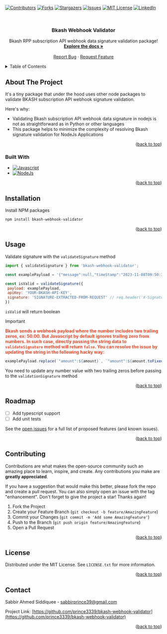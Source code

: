 <!-- Improved compatibility of back to top link: See: https://github.com/prince3339/bkash-webhook-validator/pull/73 -->
<a name="readme-top"></a>
<!--
*** Thanks for checking out the Best-README-Template. If you have a suggestion
*** that would make this better, please fork the repo and create a pull request
*** or simply open an issue with the tag "enhancement".
*** Don't forget to give the project a star!
*** Thanks again! Now go create something AMAZING! :D
-->



<!-- PROJECT SHIELDS -->
<!--
*** I'm using markdown "reference style" links for readability.
*** Reference links are enclosed in brackets [ ] instead of parentheses ( ).
*** See the bottom of this document for the declaration of the reference variables
*** for contributors-url, forks-url, etc. This is an optional, concise syntax you may use.
*** https://www.markdownguide.org/basic-syntax/#reference-style-links
-->
[![Contributors][contributors-shield]][contributors-url]
[![Forks][forks-shield]][forks-url]
[![Stargazers][stars-shield]][stars-url]
[![Issues][issues-shield]][issues-url]
[![MIT License][license-shield]][license-url]
[![LinkedIn][linkedin-shield]][linkedin-url]



<!-- PROJECT LOGO -->
<br />
<div align="center">
  <h3 align="center">Bkash Webhook Validator</h3>

  <p align="center">
    Bkash RPP subscription API webhook data signature validation package!
    <br />
    <a href="https://github.com/prince3339/bkash-webhook-validator"><strong>Explore the docs »</strong></a>
    <br />
    <br />
    <a href="https://github.com/prince3339/bkash-webhook-validator/issues">Report Bug</a>
    ·
    <a href="https://github.com/prince3339/bkash-webhook-validator/issues">Request Feature</a>
  </p>
</div>



<!-- TABLE OF CONTENTS -->
<details>
  <summary>Table of Contents</summary>
  <ol>
    <li>
      <a href="#about-the-project">About The Project</a>
      <ul>
        <li><a href="#built-with">Built With</a></li>
      </ul>
    </li>
    <li>
      <a href="#Installation">Installation</a>
    </li>
    <li><a href="#usage">Usage</a></li>
    <li><a href="#roadmap">Roadmap</a></li>
    <li><a href="#contributing">Contributing</a></li>
    <li><a href="#license">License</a></li>
    <li><a href="#contact">Contact</a></li>
  </ol>
</details>



<!-- ABOUT THE PROJECT -->
## About The Project

It's a tiny package that under the hood uses other node packages to validate BKASH subscription API webhook signature validation.

Here's why:
* Validating Bkash subscription API webhook data signature in nodejs is not as straightforward as in Python or other languages
* This package helps to minimize the complexity of resolving Bkash signature validation for NodeJs Applications

<p align="right">(<a href="#readme-top">back to top</a>)</p>



### Built With

* [![Javascript][Javascript]][Javascript-url]
* [![NodeJs][NodeJs]][NodeJs-url]

<p align="right">(<a href="#readme-top">back to top</a>)</p>



<!-- GETTING STARTED -->
## Installation

Install NPM packages
   ```sh
   npm install bkash-webhook-validator
   ```

<p align="right">(<a href="#readme-top">back to top</a>)</p>



<!-- USAGE EXAMPLES -->
## Usage

Validate signature with the `validateSignature` method
   ```js
   import { validateSignature } from 'bkash-webhook-validator';

   const examplePayload = '{"message":null,"timeStamp":"2023-11-08T09:50:30.137987Z","subscriptionRequestId":"abc-request-123","subscriptionId":13757,"subscriptionStatus":"SUCCEEDED","nextPaymentDate":"2023-11-09","amount":5,"trxId":"AK840FVMME","payer":"01725010001","frequency":"DAILY","trxDate":"2023-11-08T09:50:29"}'

   const isValid = validateSignature({
    payload: examplePayload,
    apiKey: 'YOUR-BKASH-API-KEY',
    signature: 'SIGNATURE-EXTRACTED-FROM-REQUEST' // req.header('X-Signature')
   })

   ```
`isValid` will return boolean

> [!IMPORTANT]
<strong style="color:#EE4B2B">Bkash sends a webhook payload where the number includes two trailing zeros, ex: 50.00. But Javascript by default ignores trailing zero from numbers. In such case, directly passing the string data to `validateSignature` method will return `false`. You can resolve the issue by updating the string in the following hacky way:</strong>

```js
examplePayload.replace(`"amount":${amount}`, `"amount":${amount.toFixed(2)}`)
```
You need to update any number value with two trailing zeros before passing to the `validationSignature` method

<p align="right">(<a href="#readme-top">back to top</a>)</p>



<!-- ROADMAP -->
## Roadmap

- [ ] Add typescript support
- [ ] Add unit tests

See the [open issues](https://github.com/prince3339/bkash-webhook-validator/issues) for a full list of proposed features (and known issues).

<p align="right">(<a href="#readme-top">back to top</a>)</p>



<!-- CONTRIBUTING -->
## Contributing

Contributions are what makes the open-source community such an amazing place to learn, inspire, and create. Any contributions you make are **greatly appreciated**.

If you have a suggestion that would make this better, please fork the repo and create a pull request. You can also simply open an issue with the tag "enhancement".
Don't forget to give the project a star! Thanks again!

1. Fork the Project
2. Create your Feature Branch (`git checkout -b feature/AmazingFeature`)
3. Commit your Changes (`git commit -m 'Add some AmazingFeature'`)
4. Push to the Branch (`git push origin feature/AmazingFeature`)
5. Open a Pull Request

<p align="right">(<a href="#readme-top">back to top</a>)</p>



<!-- LICENSE -->
## License

Distributed under the MIT License. See `LICENSE.txt` for more information.

<p align="right">(<a href="#readme-top">back to top</a>)</p>



<!-- CONTACT -->
## Contact

Sabbir Ahmed Siddiquee - sabbirprince39@gmail.com

Project Link: [https://github.com/prince3339/bkash-webhook-validator](https://github.com/prince3339/bkash-webhook-validator)

<p align="right">(<a href="#readme-top">back to top</a>)</p>


<!-- MARKDOWN LINKS & IMAGES -->
<!-- https://www.markdownguide.org/basic-syntax/#reference-style-links -->
[contributors-shield]: https://img.shields.io/github/contributors/prince3339/bkash-webhook-validator.svg?style=for-the-badge
[contributors-url]: https://github.com/prince3339/bkash-webhook-validator/graphs/contributors
[forks-shield]: https://img.shields.io/github/forks/prince3339/bkash-webhook-validator.svg?style=for-the-badge
[forks-url]: https://github.com/prince3339/bkash-webhook-validator/network/members
[stars-shield]: https://img.shields.io/github/stars/prince3339/bkash-webhook-validator.svg?style=for-the-badge
[stars-url]: https://github.com/prince3339/bkash-webhook-validator/stargazers
[issues-shield]: https://img.shields.io/github/issues/prince3339/bkash-webhook-validator.svg?style=for-the-badge
[issues-url]: https://github.com/prince3339/bkash-webhook-validator/issues
[license-shield]: https://img.shields.io/github/license/prince3339/bkash-webhook-validator.svg?style=for-the-badge
[license-url]: https://github.com/prince3339/bkash-webhook-validator/blob/master/LICENSE.txt
[linkedin-shield]: https://img.shields.io/badge/-LinkedIn-black.svg?style=for-the-badge&logo=linkedin&colorB=555
[linkedin-url]: https://linkedin.com/in/prince3339
[product-screenshot]: images/screenshot.png
[Javascript]: https://img.shields.io/badge/Javascript-000000?style=for-the-badge&logo=Javascript&logoColor=yellow
[Javascript-url]: https://www.javascript.com/
[NodeJs]: https://img.shields.io/badge/nodejs-20232A?style=for-the-badge&logo=nodedotjs&logoColor=4FC08D
[NodeJs-url]: https://nodejs.org/
[Parcel]: https://img.shields.io/badge/Parcel-35495E?style=for-the-badge&logo=parceldotcom&logoColor=4FC08D
